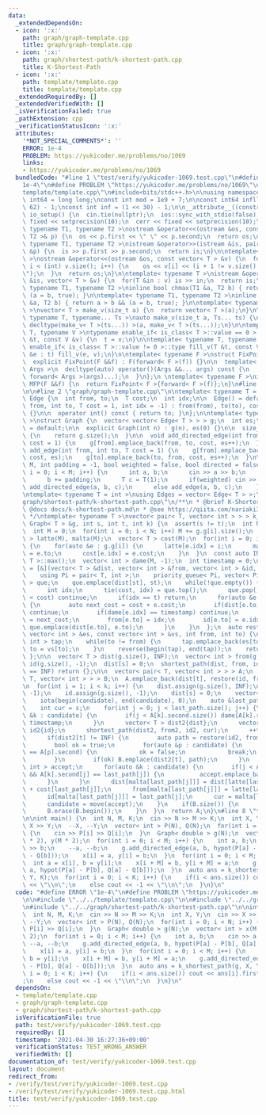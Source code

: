 ```yaml
---
data:
  _extendedDependsOn:
  - icon: ':x:'
    path: graph/graph-template.cpp
    title: graph/graph-template.cpp
  - icon: ':x:'
    path: graph/shortest-path/k-shortest-path.cpp
    title: K-Shortest-Path
  - icon: ':x:'
    path: template/template.cpp
    title: template/template.cpp
  _extendedRequiredBy: []
  _extendedVerifiedWith: []
  _isVerificationFailed: true
  _pathExtension: cpp
  _verificationStatusIcon: ':x:'
  attributes:
    '*NOT_SPECIAL_COMMENTS*': ''
    ERROR: 1e-4
    PROBLEM: https://yukicoder.me/problems/no/1069
    links:
    - https://yukicoder.me/problems/no/1069
  bundledCode: "#line 1 \"test/verify/yukicoder-1069.test.cpp\"\n#define ERROR \"\
    1e-4\"\n#define PROBLEM \"https://yukicoder.me/problems/no/1069\"\n\n#line 1 \"\
    template/template.cpp\"\n#include<bits/stdc++.h>\n\nusing namespace std;\n\nusing\
    \ int64 = long long;\nconst int mod = 1e9 + 7;\n\nconst int64 infll = (1LL <<\
    \ 62) - 1;\nconst int inf = (1 << 30) - 1;\n\n__attribute__((constructor))\nvoid\
    \ io_setup() {\n  cin.tie(nullptr);\n  ios::sync_with_stdio(false);\n  cout <<\
    \ fixed << setprecision(10);\n  cerr << fixed << setprecision(10);\n}\n\ntemplate<\
    \ typename T1, typename T2 >\nostream &operator<<(ostream &os, const pair< T1,\
    \ T2 >& p) {\n  os << p.first << \" \" << p.second;\n  return os;\n}\n\ntemplate<\
    \ typename T1, typename T2 >\nistream &operator>>(istream &is, pair< T1, T2 >\
    \ &p) {\n  is >> p.first >> p.second;\n  return is;\n}\n\ntemplate< typename T\
    \ >\nostream &operator<<(ostream &os, const vector< T > &v) {\n  for(int i = 0;\
    \ i < (int) v.size(); i++) {\n    os << v[i] << (i + 1 != v.size() ? \" \" : \"\
    \");\n  }\n  return os;\n}\n\ntemplate< typename T >\nistream &operator>>(istream\
    \ &is, vector< T > &v) {\n  for(T &in : v) is >> in;\n  return is;\n}\n\ntemplate<\
    \ typename T1, typename T2 >\ninline bool chmax(T1 &a, T2 b) { return a < b &&\
    \ (a = b, true); }\n\ntemplate< typename T1, typename T2 >\ninline bool chmin(T1\
    \ &a, T2 b) { return a > b && (a = b, true); }\n\ntemplate< typename T = int64\
    \ >\nvector< T > make_v(size_t a) {\n  return vector< T >(a);\n}\n\ntemplate<\
    \ typename T, typename... Ts >\nauto make_v(size_t a, Ts... ts) {\n  return vector<\
    \ decltype(make_v< T >(ts...)) >(a, make_v< T >(ts...));\n}\n\ntemplate< typename\
    \ T, typename V >\ntypename enable_if< is_class< T >::value == 0 >::type fill_v(T\
    \ &t, const V &v) {\n  t = v;\n}\n\ntemplate< typename T, typename V >\ntypename\
    \ enable_if< is_class< T >::value != 0 >::type fill_v(T &t, const V &v) {\n  for(auto\
    \ &e : t) fill_v(e, v);\n}\n\ntemplate< typename F >\nstruct FixPoint : F {\n\
    \  explicit FixPoint(F &&f) : F(forward< F >(f)) {}\n\n  template< typename...\
    \ Args >\n  decltype(auto) operator()(Args &&... args) const {\n    return F::operator()(*this,\
    \ forward< Args >(args)...);\n  }\n};\n \ntemplate< typename F >\ninline decltype(auto)\
    \ MFP(F &&f) {\n  return FixPoint< F >{forward< F >(f)};\n}\n#line 5 \"test/verify/yukicoder-1069.test.cpp\"\
    \n\n#line 2 \"graph/graph-template.cpp\"\n\ntemplate< typename T = int >\nstruct\
    \ Edge {\n  int from, to;\n  T cost;\n  int idx;\n\n  Edge() = default;\n\n  Edge(int\
    \ from, int to, T cost = 1, int idx = -1) : from(from), to(to), cost(cost), idx(idx)\
    \ {}\n\n  operator int() const { return to; }\n};\n\ntemplate< typename T = int\
    \ >\nstruct Graph {\n  vector< vector< Edge< T > > > g;\n  int es;\n\n  Graph()\
    \ = default;\n\n  explicit Graph(int n) : g(n), es(0) {}\n\n  size_t size() const\
    \ {\n    return g.size();\n  }\n\n  void add_directed_edge(int from, int to, T\
    \ cost = 1) {\n    g[from].emplace_back(from, to, cost, es++);\n  }\n\n  void\
    \ add_edge(int from, int to, T cost = 1) {\n    g[from].emplace_back(from, to,\
    \ cost, es);\n    g[to].emplace_back(to, from, cost, es++);\n  }\n\n  void read(int\
    \ M, int padding = -1, bool weighted = false, bool directed = false) {\n    for(int\
    \ i = 0; i < M; i++) {\n      int a, b;\n      cin >> a >> b;\n      a += padding;\n\
    \      b += padding;\n      T c = T(1);\n      if(weighted) cin >> c;\n      if(directed)\
    \ add_directed_edge(a, b, c);\n      else add_edge(a, b, c);\n    }\n  }\n};\n\
    \ntemplate< typename T = int >\nusing Edges = vector< Edge< T > >;\n#line 1 \"\
    graph/shortest-path/k-shortest-path.cpp\"\n/**\n * @brief K-Shortest-Path\n *\
    \ @docs docs/k-shortest-path.md\n * @see https://qiita.com/nariaki3551/items/821dc6ffdc552d3d5f22\n\
    \ */\ntemplate< typename T >\nvector< pair< T, vector< int > > > k_shortest_path(const\
    \ Graph< T > &g, int s, int t, int k) {\n  assert(s != t);\n  int N = (int) g.size();\n\
    \  int M = 0;\n  for(int i = 0; i < N; i++) M += g.g[i].size();\n  vector< int\
    \ > latte(M), malta(M);\n  vector< T > cost(M);\n  for(int i = 0; i < N; i++)\
    \ {\n    for(auto &e : g.g[i]) {\n      latte[e.idx] = i;\n      malta[e.idx]\
    \ = e.to;\n      cost[e.idx] = e.cost;\n    }\n  }\n  const auto INF = numeric_limits<\
    \ T >::max();\n  vector< int > dame(M, -1);\n  int timestamp = 0;\n  auto shortest_path\
    \ = [&](vector< T > &dist, vector< int > &from, vector< int > &id, int st) {\n\
    \    using Pi = pair< T, int >;\n    priority_queue< Pi, vector< Pi >, greater<>\
    \ > que;\n    que.emplace(dist[st], st);\n    while(!que.empty()) {\n      T cost;\n\
    \      int idx;\n      tie(cost, idx) = que.top();\n      que.pop();\n      if(dist[idx]\
    \ < cost) continue;\n      if(idx == t) return;\n      for(auto &e : g.g[idx])\
    \ {\n        auto next_cost = cost + e.cost;\n        if(dist[e.to] <= next_cost)\
    \ continue;\n        if(dame[e.idx] == timestamp) continue;\n        dist[e.to]\
    \ = next_cost;\n        from[e.to] = idx;\n        id[e.to] = e.idx;\n       \
    \ que.emplace(dist[e.to], e.to);\n      }\n    }\n  };\n  auto restore = [](const\
    \ vector< int > &es, const vector< int > &vs, int from, int to) {\n    vector<\
    \ int > tap;\n    while(to != from) {\n      tap.emplace_back(es[to]);\n     \
    \ to = vs[to];\n    }\n    reverse(begin(tap), end(tap));\n    return tap;\n \
    \ };\n\n  vector< T > dist(g.size(), INF);\n  vector< int > from(g.size(), -1),\
    \ id(g.size(), -1);\n  dist[s] = 0;\n  shortest_path(dist, from, id, s);\n  if(dist[t]\
    \ == INF) return {};\n\n  vector< pair< T, vector< int > > > A;\n  set< pair<\
    \ T, vector< int > > > B;\n  A.emplace_back(dist[t], restore(id, from, s, t));\n\
    \n  for(int i = 1; i < k; i++) {\n    dist.assign(g.size(), INF);\n    from.assign(g.size(),\
    \ -1);\n    id.assign(g.size(), -1);\n    dist[s] = 0;\n    vector< int > candidate(A.size());\n\
    \    iota(begin(candidate), end(candidate), 0);\n    auto &last_path = A.back().second;\n\
    \    int cur = s;\n    for(int j = 0; j < last_path.size(); j++) {\n      for(auto\
    \ &k : candidate) {\n        if(j < A[k].second.size()) dame[A[k].second[j]] =\
    \ timestamp;\n      }\n      vector< T > dist2{dist};\n      vector< int > from2{from},\
    \ id2{id};\n      shortest_path(dist2, from2, id2, cur);\n      ++timestamp;\n\
    \      if(dist2[t] != INF) {\n        auto path = restore(id2, from2, s, t);\n\
    \        bool ok = true;\n        for(auto &p : candidate) {\n          if(path\
    \ == A[p].second) {\n            ok = false;\n            break;\n          }\n\
    \        }\n        if(ok) B.emplace(dist2[t], path);\n      }\n      vector<\
    \ int > accept;\n      for(auto &k : candidate) {\n        if(j < A[k].second.size()\
    \ && A[k].second[j] == last_path[j]) {\n          accept.emplace_back(k);\n  \
    \      }\n      }\n      dist[malta[last_path[j]]] = dist[latte[last_path[j]]]\
    \ + cost[last_path[j]];\n      from[malta[last_path[j]]] = latte[last_path[j]];\n\
    \      id[malta[last_path[j]]] = last_path[j];\n      cur = malta[last_path[j]];\n\
    \      candidate = move(accept);\n    }\n    if(B.size()) {\n      A.emplace_back(*B.begin());\n\
    \      B.erase(B.begin());\n    }\n  }\n  return A;\n}\n#line 8 \"test/verify/yukicoder-1069.test.cpp\"\
    \n\nint main() {\n  int N, M, K;\n  cin >> N >> M >> K;\n  int X, Y;\n  cin >>\
    \ X >> Y;\n  --X, --Y;\n  vector< int > P(N), Q(N);\n  for(int i = 0; i < N; i++)\
    \ {\n    cin >> P[i] >> Q[i];\n  }\n  Graph< double > g(N);\n  vector< int > x(M\
    \ * 2), y(M * 2);\n  for(int i = 0; i < M; i++) {\n    int a, b;\n    cin >> a\
    \ >> b;\n    --a, --b;\n    g.add_directed_edge(a, b, hypot(P[a] - P[b], Q[a]\
    \ - Q[b]));\n    x[i] = a, y[i] = b;\n  }\n  for(int i = 0; i < M; i++) {\n  \
    \  int a = x[i], b = y[i];\n    x[i + M] = b, y[i + M] = a;\n    g.add_directed_edge(b,\
    \ a, hypot(P[a] - P[b], Q[a] - Q[b]));\n  }\n  auto ans = k_shortest_path(g, X,\
    \ Y, K);\n  for(int i = 0; i < K; i++) {\n    if(i < ans.size()) cout << ans[i].first\
    \ << \"\\n\";\n    else cout << -1 << \"\\n\";\n  }\n}\n"
  code: "#define ERROR \"1e-4\"\n#define PROBLEM \"https://yukicoder.me/problems/no/1069\"\
    \n\n#include \"../../template/template.cpp\"\n\n#include \"../../graph/graph-template.cpp\"\
    \n#include \"../../graph/shortest-path/k-shortest-path.cpp\"\n\nint main() {\n\
    \  int N, M, K;\n  cin >> N >> M >> K;\n  int X, Y;\n  cin >> X >> Y;\n  --X,\
    \ --Y;\n  vector< int > P(N), Q(N);\n  for(int i = 0; i < N; i++) {\n    cin >>\
    \ P[i] >> Q[i];\n  }\n  Graph< double > g(N);\n  vector< int > x(M * 2), y(M *\
    \ 2);\n  for(int i = 0; i < M; i++) {\n    int a, b;\n    cin >> a >> b;\n   \
    \ --a, --b;\n    g.add_directed_edge(a, b, hypot(P[a] - P[b], Q[a] - Q[b]));\n\
    \    x[i] = a, y[i] = b;\n  }\n  for(int i = 0; i < M; i++) {\n    int a = x[i],\
    \ b = y[i];\n    x[i + M] = b, y[i + M] = a;\n    g.add_directed_edge(b, a, hypot(P[a]\
    \ - P[b], Q[a] - Q[b]));\n  }\n  auto ans = k_shortest_path(g, X, Y, K);\n  for(int\
    \ i = 0; i < K; i++) {\n    if(i < ans.size()) cout << ans[i].first << \"\\n\"\
    ;\n    else cout << -1 << \"\\n\";\n  }\n}\n"
  dependsOn:
  - template/template.cpp
  - graph/graph-template.cpp
  - graph/shortest-path/k-shortest-path.cpp
  isVerificationFile: true
  path: test/verify/yukicoder-1069.test.cpp
  requiredBy: []
  timestamp: '2021-04-30 16:27:36+09:00'
  verificationStatus: TEST_WRONG_ANSWER
  verifiedWith: []
documentation_of: test/verify/yukicoder-1069.test.cpp
layout: document
redirect_from:
- /verify/test/verify/yukicoder-1069.test.cpp
- /verify/test/verify/yukicoder-1069.test.cpp.html
title: test/verify/yukicoder-1069.test.cpp
---
```

